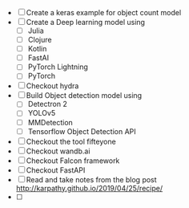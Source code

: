 - [ ] Create a keras example for object count model
- [ ] Create a Deep learning model using
	- [ ] Julia
	- [ ] Clojure
	- [ ] Kotlin
	- [ ] FastAI
	- [ ] PyTorch Lightning
	- [ ] PyTorch
- [ ] Checkout hydra
- [ ] Build Object detection model using 
	- [ ] Detectron 2
	- [ ] YOLOv5
	- [ ] MMDetection
	- [ ] Tensorflow Object Detection API
- [ ] Checkout the tool fifteyone
- [ ] Checkout wandb.ai
- [ ] Checkout Falcon framework
- [ ] Checkout FastAPI
- [ ] Read and take notes from the blog post http://karpathy.github.io/2019/04/25/recipe/
- [ ] 